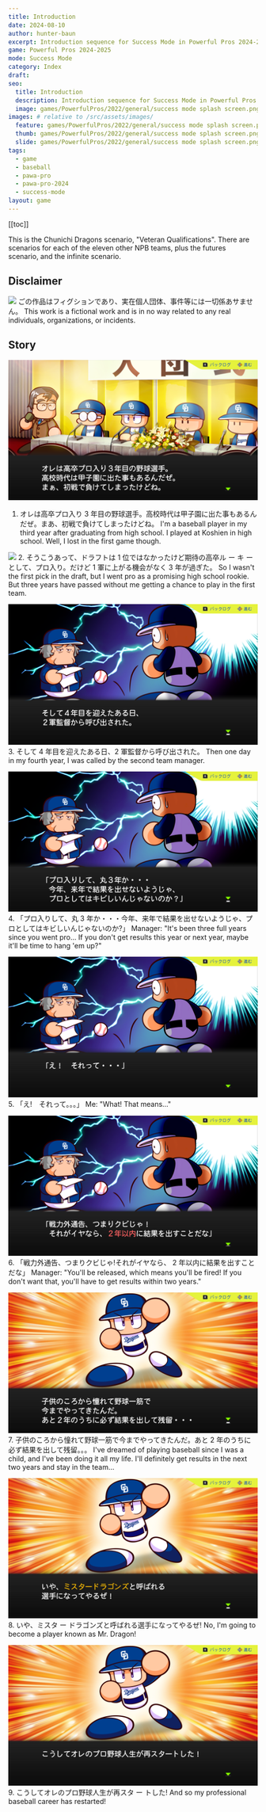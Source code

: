 ```yaml
---
title: Introduction
date: 2024-08-10
author: hunter-baun
excerpt: Introduction sequence for Success Mode in Powerful Pros 2024-2025
game: Powerful Pros 2024-2025
mode: Success Mode
category: Index
draft: 
seo:
  title: Introduction
  description: Introduction sequence for Success Mode in Powerful Pros 2024-2025
  image: games/PowerfulPros/2022/general/success mode splash screen.png
images: # relative to /src/assets/images/
  feature: games/PowerfulPros/2022/general/success mode splash screen.png
  thumb: games/PowerfulPros/2022/general/success mode splash screen.png
  slide: games/PowerfulPros/2022/general/success mode splash screen.png
tags:
  - game
  - baseball
  - pawa-pro
  - pawa-pro-2024
  - success-mode
layout: game
---
```

[[toc]]
<article class="prose max-w-xl lg:max-w-4xl lg:prose-lg">

This is the Chunichi Dragons scenario, "Veteran Qualifications". There are scenarios for each of the eleven other NPB teams, plus the futures scenario, and the infinite scenario.

## Disclaimer

![](/assets/images/games/PowerfulPros/2024/SuccessMode/Play/Start/Introduction/0.png)
ごの作品はフィグションであり、実在個人団体、事件等には一切係あサません。
This work is a fictional work and is in no way related to any real individuals, organizations, or incidents.

## Story
![](/assets/images/games/PowerfulPros/2024/SuccessMode/Play/Start/Introduction/1.png)
1. オレは高卒プロ入り 3 年目の野球選手。高校時代は甲子園に出た事もあるんだぜ。まあ、初戦で負けてしまったけどね。
I'm a baseball player in my third year after graduating from high school. I played at Koshien in high school. Well, I lost in the first game though.

![](/assets/images/games/PowerfulPros/2024/SuccessMode/Play/Start/Introduction/2.png)
2. そうこうあって、ドラフトは 1 位ではなかったけど期待の高卒ル ー キ ー として、プロ入り。だけど 1 軍に上がる機会がなく 3 年が過ぎた。
So I wasn't the first pick in the draft, but I went pro as a promising high school rookie. But three years have passed without me getting a chance to play in the first team.

![](/assets/images/games/PowerfulPros/2024/SuccessMode/Play/Start/Introduction/3.png)
3. そして 4 年目を迎えたある日、2 軍監督から呼び出された。
Then one day in my fourth year, I was called by the second team manager.

![](/assets/images/games/PowerfulPros/2024/SuccessMode/Play/Start/Introduction/4.png)
4. 「プロ入りして、丸 3 年か・・・今年、来年で結果を出せないようじゃ、プロとしてはキビしいんじゃないのか?」
Manager: "It's been three full years since you went pro... If you don't get results this year or next year, maybe it'll be time to hang 'em up?"

![](/assets/images/games/PowerfulPros/2024/SuccessMode/Play/Start/Introduction/5.png)
5. 「え!　それって。。。」
Me: "What! That means..."

![](/assets/images/games/PowerfulPros/2024/SuccessMode/Play/Start/Introduction/6.png)
6. 「戦力外通告、つまりクビじゃ!それがイヤなら、 2 年以内に結果を出すことだな」
Manager: "You'll be released, which means you'll be fired! If you don't want that, you'll have to get results within two years."

![](/assets/images/games/PowerfulPros/2024/SuccessMode/Play/Start/Introduction/7.png)
7. 子供のころから憧れて野球一筋で今までやってきたんだ。あと 2 年のうちに必ず結果を出して残留。。。
I've dreamed of playing baseball since I was a child, and I've been doing it all my life. I'll definitely get results in the next two years and stay in the team... 

![](/assets/images/games/PowerfulPros/2024/SuccessMode/Play/Start/Introduction/8.png)
8. いや、ミスタ ー ドラゴンズと呼ばれる選手になってやるぜ!
No, I'm going to become a player known as Mr. Dragon!

![](/assets/images/games/PowerfulPros/2024/SuccessMode/Play/Start/Introduction/9.png)
9. こうしてオレのプロ野球人生が再スタ ー トした!
And so my professional baseball career has restarted!

</article>